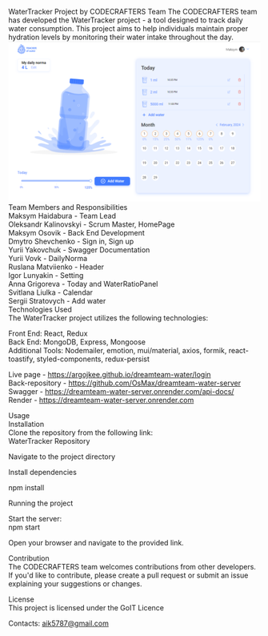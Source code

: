 WaterTracker Project by CODECRAFTERS Team The CODECRAFTERS team has developed
the WaterTracker project - a tool designed to track daily water consumption.
This project aims to help individuals maintain proper hydration levels by
monitoring their water intake throughout the day.
<img src="./assets/banner-readme.png" alt="banner project" /> Team Members and
Responsibilities<br/> Maksym Haidabura - Team Lead<br/> Oleksandr Kalinovskyi -
Scrum Master, HomePage<br/> Maksym Osovik - Back End Development<br/> Dmytro
Shevchenko - Sign in, Sign up<br/> Yurii Yakovchuk - Swagger Documentation<br/>
Yurii Vovk - DailyNorma<br/> Ruslana Matviienko - Header<br/> Igor Lunyakin -
Setting<br/> Anna Grigoreva - Today and WaterRatioPanel<br/> Svitlana Liulka -
Calendar<br/> Sergii Stratovych - Add water<br/> Technologies Used<br/> The
WaterTracker project utilizes the following technologies:<br/>

Front End: React, Redux<br/> Back End: MongoDB, Express, Mongoose<br/>
Additional Tools: Nodemailer, emotion, mui/material, axios, formik,
react-toastify, styled-components, redux-persist

Live page - https://argojkee.github.io/dreamteam-water/login<br/>
Back-repository - https://github.com/OsMax/dreamteam-water-server<br/> Swagger -
https://dreamteam-water-server.onrender.com/api-docs/<br/> Render -
https://dreamteam-water-server.onrender.com<br/>

Usage<br/> Installation<br/> Clone the repository from the following link:<br/>
WaterTracker Repository<br/>

Navigate to the project directory<br/>

Install dependencies<br/>

npm install<br/>

Running the project<br/>

Start the server:<br/> npm start<br/>

Open your browser and navigate to the provided link.<br/>

Contribution<br/> The CODECRAFTERS team welcomes contributions from other
developers. If you'd like to contribute, please create a pull request or submit
an issue explaining your suggestions or changes.

License<br/> This project is licensed under the GoIT Licence

Contacts: aik5787@gmail.com
